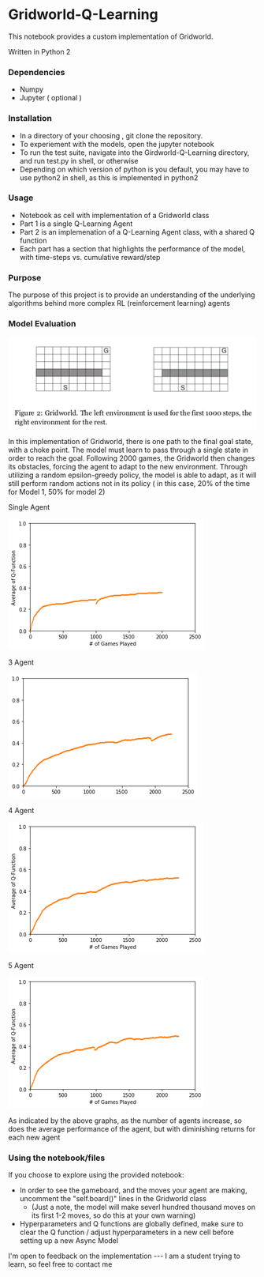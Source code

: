 # Gridworld-Q-Learning
This notebook provides a custom implementation of Gridworld.

Written in Python 2

### Dependencies
- Numpy
- Jupyter ( optional )

### Installation

- In a directory of your choosing , git clone the repository. 
- To experiement with the models, open the jupyter notebook
- To run the test suite, navigate into the Girdworld-Q-Learning directory, and run test.py in shell, or otherwise
- Depending on which version of python is you default, you may have to use python2 in shell, as this is implemented in python2

### Usage
- Notebook as cell with implementation of a Gridworld class
- Part 1 is a single Q-Learning Agent
- Part 2 is an implemenation of a Q-Learning Agent class, with a shared Q function 
- Each part has a section that highlights the performance of the model, with time-steps vs. cumulative reward/step

### Purpose 

The purpose of this project is to provide an understanding of the underlying algorithms behind more complex RL (reinforcement learning) agents

### Model Evaluation

![Gridworld](https://raw.githubusercontent.com/Jzar/Gridworld-Q-Learning/master/Gridworld.png)

In this implementation of Gridworld, there is one path to the final goal state, with a choke point. The model must learn to pass 
through a single state in order to reach the goal. Following 2000 games, the Gridworld then changes its obstacles, forcing the 
agent to adapt to the new environment. Through utilizing a random epsilon-greedy policy, the model is able to adapt, as it will
still perform random actions not in its policy ( in this case, 20% of the time for Model 1, 50% for model 2)

Single Agent


![Single Agent Q-Learning](https://raw.githubusercontent.com/Jzar/Gridworld-Q-Learning/master/model1-Performance.png)



3 Agent


![3 Agent Q-Learning](https://raw.githubusercontent.com/Jzar/Gridworld-Q-Learning/master/model2-performance.png)

4 Agent 



![4 Agent Q-Learning](https://raw.githubusercontent.com/Jzar/Gridworld-Q-Learning/master/Model2-4Agents.png)


5 Agent

![4 Agent Q-Learning](https://raw.githubusercontent.com/Jzar/Gridworld-Q-Learning/master/Model2-5agents.png)


As indicated by the above graphs, as the number of agents increase, so does the average performance of the agent, but with diminishing returns for each new agent

### Using the notebook/files

If you choose to explore using the provided notebook:
  - In order to see the gameboard, and the moves your agent are making, uncomment the "self.board()" lines in the Gridworld class
    - (Just a note, the model will make severl hundred thousand moves on its first 1-2 moves, so do this at your own warning)
  - Hyperparameters and Q functions are globally defined, make sure to clear the Q function / adjust hyperparameters in a new cell before setting up a new Async Model
  

I'm open to feedback on the implementation --- I am a student trying to learn, so feel free to contact me 
